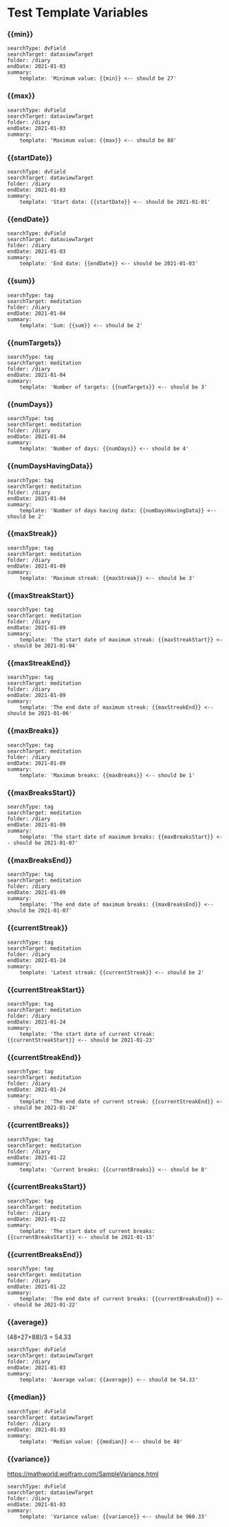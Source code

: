 # Test Template Variables

### {{min}}
``` tracker
searchType: dvField
searchTarget: dataviewTarget
folder: /diary
endDate: 2021-01-03
summary:
    template: 'Minimum value: {{min}} <-- should be 27'
```

### {{max}}
``` tracker
searchType: dvField
searchTarget: dataviewTarget
folder: /diary
endDate: 2021-01-03
summary:
    template: 'Maximum value: {{max}} <-- should be 88'
```

### {{startDate}}
``` tracker
searchType: dvField
searchTarget: dataviewTarget
folder: /diary
endDate: 2021-01-03
summary:
    template: 'Start date: {{startDate}} <-- should be 2021-01-01'
```

### {{endDate}}
``` tracker
searchType: dvField
searchTarget: dataviewTarget
folder: /diary
endDate: 2021-01-03
summary:
    template: 'End date: {{endDate}} <-- should be 2021-01-03'
```

### {{sum}}
``` tracker
searchType: tag
searchTarget: meditation
folder: /diary
endDate: 2021-01-04
summary:
    template: 'Sum: {{sum}} <-- should be 2'
```

### {{numTargets}}
``` tracker
searchType: tag
searchTarget: meditation
folder: /diary
endDate: 2021-01-04
summary:
    template: 'Number of targets: {{numTargets}} <-- should be 3'
```

### {{numDays}}
``` tracker
searchType: tag
searchTarget: meditation
folder: /diary
endDate: 2021-01-04
summary:
    template: 'Number of days: {{numDays}} <-- should be 4'
```

### {{numDaysHavingData}}
``` tracker
searchType: tag
searchTarget: meditation
folder: /diary
endDate: 2021-01-04
summary:
    template: 'Number of days having data: {{numDaysHavingData}} <-- should be 2'
```

### {{maxStreak}}
``` tracker
searchType: tag
searchTarget: meditation
folder: /diary
endDate: 2021-01-09
summary:
    template: 'Maximum streak: {{maxStreak}} <-- should be 3'
```

### {{maxStreakStart}}
``` tracker
searchType: tag
searchTarget: meditation
folder: /diary
endDate: 2021-01-09
summary:
    template: 'The start date of maximum streak: {{maxStreakStart}} <-- should be 2021-01-04'
```

### {{maxStreakEnd}}
``` tracker
searchType: tag
searchTarget: meditation
folder: /diary
endDate: 2021-01-09
summary:
    template: 'The end date of maximum streak: {{maxStreakEnd}} <-- should be 2021-01-06'
```

### {{maxBreaks}}
``` tracker
searchType: tag
searchTarget: meditation
folder: /diary
endDate: 2021-01-09
summary:
    template: 'Maximum breaks: {{maxBreaks}} <-- should be 1'
```

### {{maxBreaksStart}}
``` tracker
searchType: tag
searchTarget: meditation
folder: /diary
endDate: 2021-01-09
summary:
    template: 'The start date of maximum breaks: {{maxBreaksStart}} <-- should be 2021-01-07'
```

### {{maxBreaksEnd}}
``` tracker
searchType: tag
searchTarget: meditation
folder: /diary
endDate: 2021-01-09
summary:
    template: 'The end date of maximum breaks: {{maxBreaksEnd}} <-- should be 2021-01-07'
```

### {{currentStreak}}
``` tracker
searchType: tag
searchTarget: meditation
folder: /diary
endDate: 2021-01-24
summary:
    template: 'Latest streak: {{currentStreak}} <-- should be 2'
```

### {{currentStreakStart}}
``` tracker
searchType: tag
searchTarget: meditation
folder: /diary
endDate: 2021-01-24
summary:
    template: 'The start date of current streak: {{currentStreakStart}} <-- should be 2021-01-23'
```

### {{currentStreakEnd}}
``` tracker
searchType: tag
searchTarget: meditation
folder: /diary
endDate: 2021-01-24
summary:
    template: 'The end date of current streak: {{currentStreakEnd}} <-- should be 2021-01-24'
```

### {{currentBreaks}}
``` tracker
searchType: tag
searchTarget: meditation
folder: /diary
endDate: 2021-01-22
summary:
    template: 'Current breaks: {{currentBreaks}} <-- should be 8'
```

### {{currentBreaksStart}}
``` tracker
searchType: tag
searchTarget: meditation
folder: /diary
endDate: 2021-01-22
summary:
    template: 'The start date of current breaks: {{currentBreaksStart}} <-- should be 2021-01-15'
```

### {{currentBreaksEnd}}
``` tracker
searchType: tag
searchTarget: meditation
folder: /diary
endDate: 2021-01-22
summary:
    template: 'The end date of current breaks: {{currentBreaksEnd}} <-- should be 2021-01-22'
```

### {{average}}
(48+27+88)/3 = 54.33
``` tracker
searchType: dvField
searchTarget: dataviewTarget
folder: /diary
endDate: 2021-01-03
summary:
    template: 'Average value: {{average}} <-- should be 54.33'
```

### {{median}}
``` tracker
searchType: dvField
searchTarget: dataviewTarget
folder: /diary
endDate: 2021-01-03
summary:
    template: 'Median value: {{median}} <-- should be 48'
```

### {{variance}}
https://mathworld.wolfram.com/SampleVariance.html
``` tracker
searchType: dvField
searchTarget: dataviewTarget
folder: /diary
endDate: 2021-01-03
summary:
    template: 'Variance value: {{variance}} <-- should be 960.33'
```

